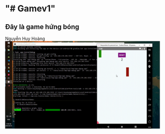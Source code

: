 "# Gamev1" 
===============================
Đây là game hứng bóng
-------------------------------
Nguyễn Huy Hoàng
![](demo.gif)
